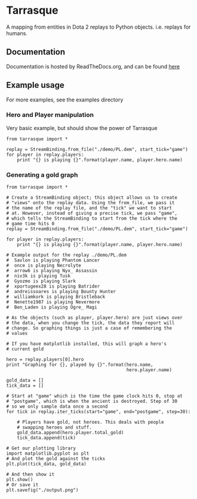 Tarrasque
=========

A mapping from entities in Dota 2 replays to Python
objects. i.e. replays for humans.

Documentation
-------------

Documentation is hosted by ReadTheDocs.org, and can be found
[here](https://tarrasque.readthedocs.org/)

Example usage
-------------

For more examples, see the examples directory

### Hero and Player manipulation

Very basic example, but should show the power of Tarrasque

    from tarrasque import *

    replay = StreamBinding.from_file("./demo/PL.dem", start_tick="game")
    for player in replay.players:
        print "{} is playing {}".format(player.name, player.hero.name)

### Generating a gold graph

    from tarrasque import *

    # Create a StreamBinding object; this object allows us to create
    # "views" onto the replay data. Using the from_file, we pass it
    # the name of the replay file, and the "tick" we want to start
    # at. However, instead of giving a precise tick, we pass "game",
    # which tells the StreamBinding to start from the tick where the
    # game time hits 0
    replay = StreamBinding.from_file("./demo/PL.dem", start_tick="game")

    for player in replay.players:
        print "{} is playing {}".format(player.name, player.hero.name)

    # Example output for the replay ./demo/PL.dem
    #  Savlon is playing Phantom Lancer
    #  once is playing Necrolyte
    #  arrow6 is playing Nyx_ Assassin
    #  niv3k is playing Tusk
    #  Gyozmo is playing Slark
    #  xportugeex28 is playing Batrider
    #  andreissoares is playing Bounty Hunter
    #  williamkork is playing Bristleback
    #  Nenette1987 is playing Nevermore
    #  Ben_Laden is playing Ogre_ Magi

    # As the objects (such as player, player.hero) are just views over
    # the data, when you change the tick, the data they report will
    # change. So graphing things is just a case of remembering the
    # values

    # If you have matplotlib installed, this will graph a hero's
    # current gold

    hero = replay.players[0].hero
    print "Graphing for {}, played by {}".format(hero.name,
                                                 hero.player.name)

    gold_data = []
    tick_data = []

    # Start at "game" which is the time the game clock hits 0, stop at
    # "postgame", which is when the ancient is destroyed. Step of 30
    # so we only sample data once a second
    for tick in replay.iter_ticks(start="game", end="postgame", step=30):

        # Players have gold, not heroes. This deals with people
        # swapping heroes and stuff.
        gold_data.append(hero.player.total_gold)
        tick_data.append(tick)

    # Get our plotting library
    import matplotlib.pyplot as plt
    # And plot the gold against the ticks
    plt.plot(tick_data, gold_data)

    # And then show it
    plt.show()
    # Or save it
    plt.savefig("./output.png")
